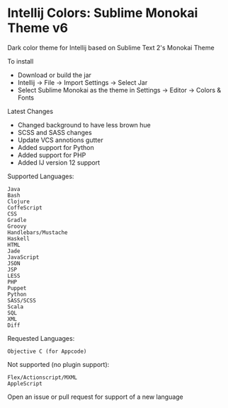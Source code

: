 Intellij Colors: Sublime Monokai Theme v6
=========================================

Dark color theme for Intellij based on Sublime Text 2&#39;s Monokai Theme

To install 
- Download or build the jar
- Intellij -> File -> Import Settings -> Select Jar
- Select Sublime Monokai as the theme in Settings -> Editor -> Colors & Fonts

Latest Changes
- Changed background to have less brown hue
- SCSS and SASS changes
- Update VCS annotions gutter
- Added support for Python
- Added support for PHP
- Added IJ version 12 support

Supported Languages:

	Java
	Bash
	Clojure
	CoffeScript
	CSS
	Gradle
	Groovy
	Handlebars/Mustache
	Haskell
	HTML
	Jade
	JavaScript
	JSON
	JSP
	LESS
	PHP
	Puppet
	Python
	SASS/SCSS
	Scala
	SQL
	XML
	Diff

Requested Languages:

	Objective C (for Appcode)

Not supported (no plugin support):

	Flex/Actionscript/MXML
	AppleScript

Open an issue or pull request for support of a new language
